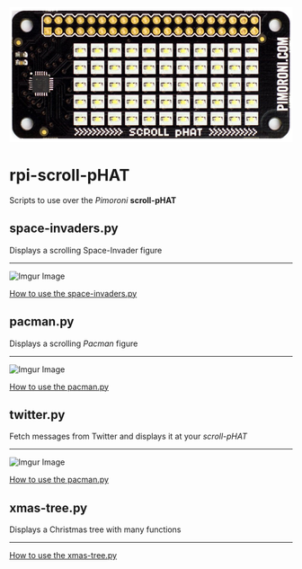 
![Alt text](./scroll-pHAT_Board.jpg?raw=true "Pimoroni scroll-pHAT")

# rpi-scroll-pHAT
Scripts to use over the *Pimoroni* **scroll-pHAT**

## space-invaders.py
Displays a scrolling Space-Invader figure
_____________________________________________

![Imgur Image](http://i.imgur.com/x8ZZOrJ.gif)

[How to use the space-invaders.py](space-invader/README.md)

## pacman.py
Displays a scrolling *Pacman* figure
_____________________________________________

![Imgur Image](http://i.imgur.com/aouZp2E.gif)

[How to use the pacman.py](pacman/README.md)

## twitter.py
Fetch messages from Twitter and displays it at your *scroll-pHAT*
_____________________________________________

![Imgur Image](http://i.imgur.com/qj4PWU8.gif)

[How to use the pacman.py](twitter/README.md)

## xmas-tree.py
Displays a Christmas tree with many functions
_____________________________________________

[How to use the xmas-tree.py](xmas-tree/README.md)
